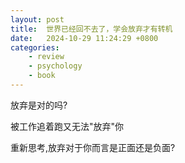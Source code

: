 ```yaml
---
layout: post
title:  世界已经回不去了，学会放弃才有转机
date:   2024-10-29 11:24:29 +0800
categories: 
    - review
    - psychology
    - book
---
```


放弃是对的吗?

被工作追着跑又无法"放弃"你

重新思考,放弃对于你而言是正面还是负面?